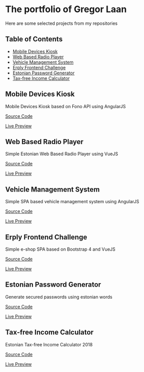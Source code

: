 # The portfolio of Gregor Laan

Here are some selected projects from my repositories 

## Table of Contents

* [Mobile Devices Kiosk](#mobile-devices-kiosk)
* [Web Based Radio Player](#web-based-radio-player)
* [Vehicle Management System](#vehicle-management-system)
* [Erply Frontend Challenge](#erply-frontend-challenge)
* [Estonian Password Generator](#estonian-password-generator)
* [Tax-free Income Calculator](#tax-free-income-calculator)

## Mobile Devices Kiosk

Mobile Devices Kiosk based on Fono API using AngularJS

[Source Code](https://github.com/gregorlaan/MobileDevicesKiosk "Web Based Kiosk for Mobile Devices")

[Live Preview](https://gregorlaan.github.io/MobileDevicesKiosk "Web Based Kiosk for Mobile Devices")

## Web Based Radio Player

Simple Estonian Web Based Radio Player using VueJS

[Source Code](https://github.com/gregorlaan/WebBasedRadioPlayer "Estonian Web Based Radio Player")

[Live Preview](https://gregorlaan.github.io/WebBasedRadioPlayer "Estonian Web Based Radio Player")

## Vehicle Management System

Simple SPA based vehicle management system using AngularJS

[Source Code](https://github.com/gregorlaan/VehicleManagmentSystem "Vehicle Management System")

[Live Preview](https://gregorlaan.github.io/VehicleManagmentSystem/#!/ "Vehicle Management System")

## Erply Frontend Challenge

Simple e-shop SPA based on Bootstrap 4 and VueJS

[Source Code](https://github.com/gregorlaan/ErplyFrontendChallenge "Simple e-shop SPA")

[Live Preview](https://gregorlaan.github.io/ErplyFrontendChallenge "Simple e-shop SPA")

## Estonian Password Generator

Generate secured passwords using estonian words

[Source Code](https://github.com/gregorlaan/EstonianPasswordGenerator "Estonian Password Generator")

[Live Preview](https://gregorlaan.github.io/EstonianPasswordGenerator "Estonian Password Generator")

## Tax-free Income Calculator

Estonian Tax-free Income Calculator 2018

[Source Code](https://github.com/gregorlaan/Tax-free-Income-Calculator "Estonian Tax-free Income Calculator")

[Live Preview](https://gregorlaan.github.io/Tax-free-Income-Calculator/ "Estonian Tax-free Income Calculator")
